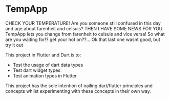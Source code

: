 # TempApp

CHECK YOUR TEMPERATURE! Are you someone still confused in this day and age about farenheit and celsuis? THEN I HAVE SOME NEWS FOR YOU. TempApp lets you change from farenheit to celsuis and vice versa! So what are you waiting for!? get your hot on??... Ok that last one wasnt good, but try it out

This project in Flutter and Dart is to:
- Test the usage of dart data types
- Test dart widget types
- Test animation types in Flutter

This project has the sole intention of nailing dart/flutter principles and concepts whilst experimenting with these concepts in their own way.
